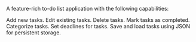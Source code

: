 A feature-rich to-do list application with the following capabilities:

Add new tasks.
Edit existing tasks.
Delete tasks.
Mark tasks as completed.
Categorize tasks.
Set deadlines for tasks.
Save and load tasks using JSON for persistent storage.
